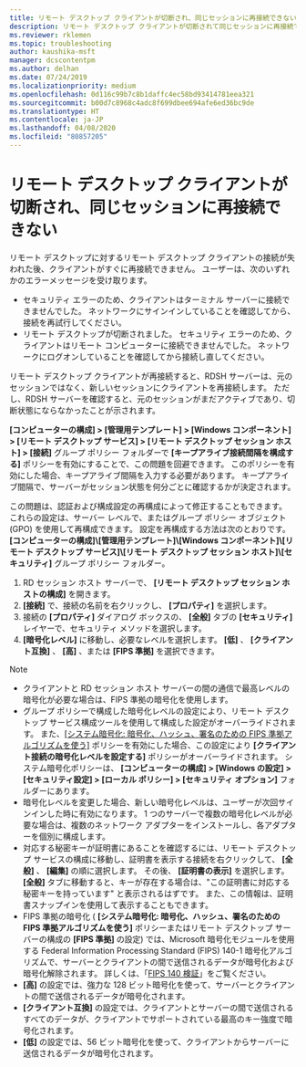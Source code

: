 ```yaml
---
title: リモート デスクトップ クライアントが切断され、同じセッションに再接続できない
description: リモート デスクトップ クライアントが切断されて同じセッションに再接続できない問題のトラブルシューティング。
ms.reviewer: rklemen
ms.topic: troubleshooting
author: kaushika-msft
manager: dcscontentpm
ms.author: delhan
ms.date: 07/24/2019
ms.localizationpriority: medium
ms.openlocfilehash: 0d116c99b7c8b1daffc4ec58bd93414781eea321
ms.sourcegitcommit: b00d7c8968c4adc8f699dbee694afe6ed36bc9de
ms.translationtype: HT
ms.contentlocale: ja-JP
ms.lasthandoff: 04/08/2020
ms.locfileid: "80857205"
---
```

# <a name="remote-desktop-client-disconnects-and-cant-reconnect-to-the-same-session"></a>リモート デスクトップ クライアントが切断され、同じセッションに再接続できない

リモート デスクトップに対するリモート デスクトップ クライアントの接続が失われた後、クライアントがすぐに再接続できません。 ユーザーは、次のいずれかのエラーメッセージを受け取ります。

  - セキュリティ エラーのため、クライアントはターミナル サーバーに接続できませんでした。 ネットワークにサインインしていることを確認してから、接続を再試行してください。
  - リモート デスクトップが切断されました。 セキュリティ エラーのため、クライアントはリモート コンピューターに接続できませんでした。 ネットワークにログオンしていることを確認してから接続し直してください。

リモート デスクトップ クライアントが再接続すると、RDSH サーバーは、元のセッションではなく、新しいセッションにクライアントを再接続します。 ただし、RDSH サーバーを確認すると、元のセッションがまだアクティブであり、切断状態にならなかったことが示されます。

**[コンピューターの構成] > [管理用テンプレート] > [Windows コンポーネント] > [リモート デスクトップ サービス] > [リモート デスクトップ セッション ホスト] > [接続]** グループ ポリシー フォルダーで **[キープアライブ接続間隔を構成する]** ポリシーを有効にすることで、この問題を回避できます。 このポリシーを有効にした場合、キープアライブ間隔を入力する必要があります。 キープアライブ間隔で、サーバーがセッション状態を何分ごとに確認するかが決定されます。

この問題は、認証および構成設定の再構成によって修正することもできます。 これらの設定は、サーバー レベルで、またはグループ ポリシー オブジェクト (GPO) を使用して再構成できます。 設定を再構成する方法は次のとおりです。 **[コンピューターの構成]\\[管理用テンプレート]\\[Windows コンポーネント]\\[リモート デスクトップ サービス]\\[リモート デスクトップ セッション ホスト]\\[セキュリティ]** グループ ポリシー フォルダー。

1. RD セッション ホスト サーバーで、 **[リモート デスクトップ セッション ホストの構成]** を開きます。
2. **[接続]** で、接続の名前を右クリックし、 **[プロパティ]** を選択します。
3. 接続の **[プロパティ]** ダイアログ ボックスの、 **[全般]** タブの **[セキュリティ]** レイヤーで、セキュリティ メソッドを選択します。
4. **[暗号化レベル]** に移動し、必要なレベルを選択します。 **[低]** 、 **[クライアント互換]** 、 **[高]** 、または **[FIPS 準拠]** を選択できます。

> [!NOTE]  
>  - クライアントと RD セッション ホスト サーバーの間の通信で最高レベルの暗号化が必要な場合は、FIPS 準拠の暗号化を使用します。
>  - グループ ポリシーで構成した暗号化レベルの設定により、リモート デスクトップ サービス構成ツールを使用して構成した設定がオーバーライドされます。 また、[[システム暗号化: 暗号化、ハッシュ、署名のための FIPS 準拠アルゴリズムを使う]](https://docs.microsoft.com/windows/security/threat-protection/security-policy-settings/system-cryptography-use-fips-compliant-algorithms-for-encryption-hashing-and-signing) ポリシーを有効にした場合、この設定により **[クライアント接続の暗号化レベルを設定する]** ポリシーがオーバーライドされます。 システム暗号化ポリシーは、 **[コンピューターの構成] > [Windows の設定] > [セキュリティ設定] > [ローカル ポリシー] > [セキュリティ オプション]** フォルダーにあります。
>  - 暗号化レベルを変更した場合、新しい暗号化レベルは、ユーザーが次回サインインした時に有効になります。 1 つのサーバーで複数の暗号化レベルが必要な場合は、複数のネットワーク アダプターをインストールし、各アダプターを個別に構成します。
>  - 対応する秘密キーが証明書にあることを確認するには、リモート デスクトップ サービスの構成に移動し、証明書を表示する接続を右クリックして、 **[全般]** 、 **[編集]** の順に選択します。 その後、 **[証明書の表示]** を選択します。 **[全般]** タブに移動すると、キーが存在する場合は、"この証明書に対応する秘密キーを持っています" と表示されるはずです。 また、この情報は、証明書スナップインを使用して表示することもできます。
>  - FIPS 準拠の暗号化 ( **[システム暗号化: 暗号化、ハッシュ、署名のための FIPS 準拠アルゴリズムを使う]** ポリシーまたはリモート デスクトップ サーバーの構成の **[FIPS 準拠]** の設定) では、Microsoft 暗号化モジュールを使用する Federal Information Processing Standard (FIPS) 140-1 暗号化アルゴリズムで、サーバーとクライアントの間で送信されるデータが暗号化および暗号化解除されます。 詳しくは、「[FIPS 140 検証](https://docs.microsoft.com/windows/security/threat-protection/fips-140-validation)」をご覧ください。
>  - **[高]** の設定では、強力な 128 ビット暗号化を使って、サーバーとクライアントの間で送信されるデータが暗号化されます。
>  - **[クライアント互換]** の設定では、クライアントとサーバーの間で送信されるすべてのデータが、クライアントでサポートされている最高のキー強度で暗号化されます。
>  - **[低]** の設定では、56 ビット暗号化を使って、クライアントからサーバーに送信されるデータが暗号化されます。
